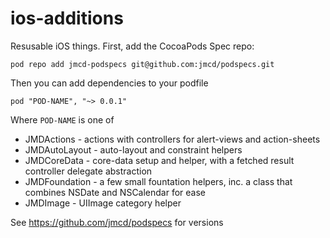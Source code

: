 ios-additions
=============

Resusable iOS things. First, add the CocoaPods Spec repo:

`pod repo add jmcd-podspecs git@github.com:jmcd/podspecs.git`

Then you can add dependencies to your podfile

`pod "POD-NAME", "~> 0.0.1"`

Where `POD-NAME` is one of

* JMDActions - actions with controllers for alert-views and action-sheets
* JMDAutoLayout - auto-layout and constraint helpers
* JMDCoreData - core-data setup and helper, with a fetched result controller delegate abstraction
* JMDFoundation - a few small fountation helpers, inc. a class that combines NSDate and NSCalendar for ease
* JMDImage - UIImage category helper

See https://github.com/jmcd/podspecs for versions
